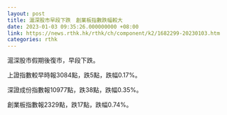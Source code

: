 ```yaml
---
layout: post
title: 滬深股市早段下跌　創業板指數跌幅較大
date: 2023-01-03 09:35:26.000000000 +08:00
link: https://news.rthk.hk/rthk/ch/component/k2/1682299-20230103.htm
categories: rthk
---
```


滬深股市假期後復市，早段下跌。

上證指數較早時報3084點，跌5點，跌幅0.17%。

深證成份指數報10977點，跌38點，跌幅0.35%。

創業板指數報2329點，跌17點，跌幅0.74%。
